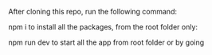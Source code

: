 After cloning this repo, run the following command:

npm i to install all the packages, from the root folder only:

npm run dev to start all the app from root folder or by going 
